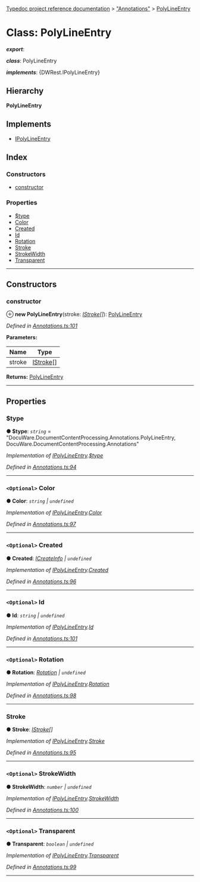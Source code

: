 [Typedoc project reference documentation](../README.md) > ["Annotations"](../modules/_annotations_.md) > [PolyLineEntry](../classes/_annotations_.polylineentry.md)

# Class: PolyLineEntry

*__export__*: 

*__class__*: PolyLineEntry

*__implements__*: {DWRest.IPolyLineEntry}

## Hierarchy

**PolyLineEntry**

## Implements

* [IPolyLineEntry](../interfaces/_types_dw_rest_d_.dwrest.ipolylineentry.md)

## Index

### Constructors

* [constructor](_annotations_.polylineentry.md#constructor)

### Properties

* [$type](_annotations_.polylineentry.md#_type)
* [Color](_annotations_.polylineentry.md#color)
* [Created](_annotations_.polylineentry.md#created)
* [Id](_annotations_.polylineentry.md#id)
* [Rotation](_annotations_.polylineentry.md#rotation)
* [Stroke](_annotations_.polylineentry.md#stroke)
* [StrokeWidth](_annotations_.polylineentry.md#strokewidth)
* [Transparent](_annotations_.polylineentry.md#transparent)

---

## Constructors

<a id="constructor"></a>

###  constructor

⊕ **new PolyLineEntry**(stroke: *[IStroke](../interfaces/_types_dw_rest_d_.dwrest.istroke.md)[]*): [PolyLineEntry](_annotations_.polylineentry.md)

*Defined in [Annotations.ts:101](https://github.com/DocuWare/REST-Sample-TS/blob/22cf36b/src/Annotations.ts#L101)*

**Parameters:**

| Name | Type |
| ------ | ------ |
| stroke | [IStroke](../interfaces/_types_dw_rest_d_.dwrest.istroke.md)[] |

**Returns:** [PolyLineEntry](_annotations_.polylineentry.md)

___

## Properties

<a id="_type"></a>

###  $type

**● $type**: *`string`* = "DocuWare.DocumentContentProcessing.Annotations.PolyLineEntry, DocuWare.DocumentContentProcessing.Annotations"

*Implementation of [IPolyLineEntry](../interfaces/_types_dw_rest_d_.dwrest.ipolylineentry.md).[$type](../interfaces/_types_dw_rest_d_.dwrest.ipolylineentry.md#_type)*

*Defined in [Annotations.ts:94](https://github.com/DocuWare/REST-Sample-TS/blob/22cf36b/src/Annotations.ts#L94)*

___
<a id="color"></a>

### `<Optional>` Color

**● Color**: *`string` \| `undefined`*

*Implementation of [IPolyLineEntry](../interfaces/_types_dw_rest_d_.dwrest.ipolylineentry.md).[Color](../interfaces/_types_dw_rest_d_.dwrest.ipolylineentry.md#color)*

*Defined in [Annotations.ts:97](https://github.com/DocuWare/REST-Sample-TS/blob/22cf36b/src/Annotations.ts#L97)*

___
<a id="created"></a>

### `<Optional>` Created

**● Created**: *[ICreateInfo](../interfaces/_types_dw_rest_d_.dwrest.icreateinfo.md) \| `undefined`*

*Implementation of [IPolyLineEntry](../interfaces/_types_dw_rest_d_.dwrest.ipolylineentry.md).[Created](../interfaces/_types_dw_rest_d_.dwrest.ipolylineentry.md#created)*

*Defined in [Annotations.ts:96](https://github.com/DocuWare/REST-Sample-TS/blob/22cf36b/src/Annotations.ts#L96)*

___
<a id="id"></a>

### `<Optional>` Id

**● Id**: *`string` \| `undefined`*

*Implementation of [IPolyLineEntry](../interfaces/_types_dw_rest_d_.dwrest.ipolylineentry.md).[Id](../interfaces/_types_dw_rest_d_.dwrest.ipolylineentry.md#id)*

*Defined in [Annotations.ts:101](https://github.com/DocuWare/REST-Sample-TS/blob/22cf36b/src/Annotations.ts#L101)*

___
<a id="rotation"></a>

### `<Optional>` Rotation

**● Rotation**: *[Rotation](../enums/_types_dw_rest_d_.dwrest.rotation.md) \| `undefined`*

*Implementation of [IPolyLineEntry](../interfaces/_types_dw_rest_d_.dwrest.ipolylineentry.md).[Rotation](../interfaces/_types_dw_rest_d_.dwrest.ipolylineentry.md#rotation)*

*Defined in [Annotations.ts:98](https://github.com/DocuWare/REST-Sample-TS/blob/22cf36b/src/Annotations.ts#L98)*

___
<a id="stroke"></a>

###  Stroke

**● Stroke**: *[IStroke](../interfaces/_types_dw_rest_d_.dwrest.istroke.md)[]*

*Implementation of [IPolyLineEntry](../interfaces/_types_dw_rest_d_.dwrest.ipolylineentry.md).[Stroke](../interfaces/_types_dw_rest_d_.dwrest.ipolylineentry.md#stroke)*

*Defined in [Annotations.ts:95](https://github.com/DocuWare/REST-Sample-TS/blob/22cf36b/src/Annotations.ts#L95)*

___
<a id="strokewidth"></a>

### `<Optional>` StrokeWidth

**● StrokeWidth**: *`number` \| `undefined`*

*Implementation of [IPolyLineEntry](../interfaces/_types_dw_rest_d_.dwrest.ipolylineentry.md).[StrokeWidth](../interfaces/_types_dw_rest_d_.dwrest.ipolylineentry.md#strokewidth)*

*Defined in [Annotations.ts:100](https://github.com/DocuWare/REST-Sample-TS/blob/22cf36b/src/Annotations.ts#L100)*

___
<a id="transparent"></a>

### `<Optional>` Transparent

**● Transparent**: *`boolean` \| `undefined`*

*Implementation of [IPolyLineEntry](../interfaces/_types_dw_rest_d_.dwrest.ipolylineentry.md).[Transparent](../interfaces/_types_dw_rest_d_.dwrest.ipolylineentry.md#transparent)*

*Defined in [Annotations.ts:99](https://github.com/DocuWare/REST-Sample-TS/blob/22cf36b/src/Annotations.ts#L99)*

___

